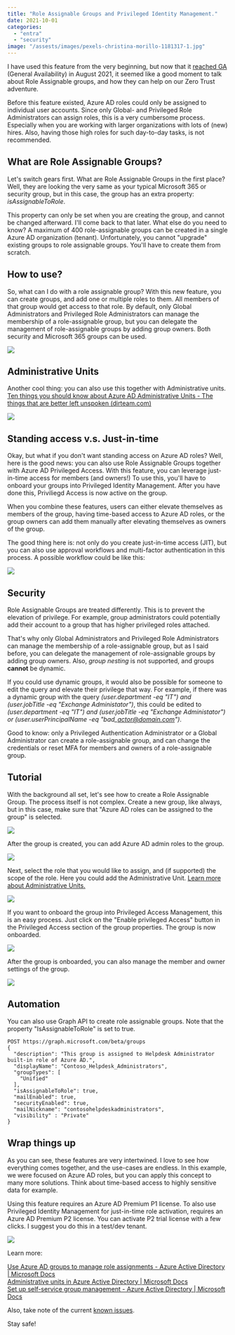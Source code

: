 ```yaml
---
title: "Role Assignable Groups and Privileged Identity Management."
date: 2021-10-01
categories: 
  - "entra"
  - "security"
image: "/assests/images/pexels-christina-morillo-1181317-1.jpg"
---
```


I have used this feature from the very beginning, but now that it [reached GA](https://docs.microsoft.com/en-us/azure/active-directory/fundamentals/whats-new#general-availability---assign-roles-to-azure-active-directory-ad-groups) (General Availability) in August 2021, it seemed like a good moment to talk about Role Assignable groups, and how they can help on our Zero Trust adventure.

Before this feature existed, Azure AD roles could only be assigned to individual user accounts. Since only Global- and Privileged Role Administrators can assign roles, this is a very cumbersome process. Especially when you are working with larger organizations with lots of (new) hires. Also, having those high roles for such day-to-day tasks, is not recommended.

## What are Role Assignable Groups?

Let's switch gears first. What are Role Assignable Groups in the first place? Well, they are looking the very same as your typical Microsoft 365 or security group, but in this case, the group has an extra property: _isAssignableToRole_.

This property can only be set when you are creating the group, and cannot be changed afterward. I'll come back to that later. What else do you need to know? A maximum of 400 role-assignable groups can be created in a single Azure AD organization (tenant). Unfortunately, you cannot "upgrade" existing groups to role assignable groups. You'll have to create them from scratch.

## How to use?

So, what can I do with a role assignable group? With this new feature, you can create groups, and add one or multiple roles to them. All members of that group would get access to that role. By default, only Global Administrators and Privileged Role Administrators can manage the membership of a role-assignable group, but you can delegate the management of role-assignable groups by adding group owners. Both security and Microsoft 365 groups can be used.

![](/assets/images/RAG1-1.png)

## Administrative Units

Another cool thing: you can also use this together with Administrative units. [Ten things you should know about Azure AD Administrative Units - The things that are better left unspoken (dirteam.com)](https://dirteam.com/sander/2020/10/07/ten-things-you-should-know-about-azure-ad-administrative-units/)

![](/assets/images/RAG-AU.png)

## Standing access v.s. Just-in-time

Okay, but what if you don't want standing access on Azure AD roles? Well, here is the good news: you can also use Role Assignable Groups together with Azure AD Privileged Access. With this feature, you can leverage just-in-time access for members (and owners!) To use this, you'll have to onboard your groups into Privileged Identity Management. After you have done this, Priviliegd Access is now active on the group.

When you combine these features, users can either elevate themselves as members of the group, having time-based access to Azure AD roles, or the group owners can add them manually after elevating themselves as owners of the group.

The good thing here is: not only do you create just-in-time access (JIT), but you can also use approval workflows and multi-factor authentication in this process. A possible workflow could be like this:

![](/assets/images/RAG-PIM-1.png)

## Security

Role Assignable Groups are treated differently. This is to prevent the elevation of privilege. For example, group administrators could potentially add their account to a group that has higher privileged roles attached.

That's why only Global Administrators and Privileged Role Administrators can manage the membership of a role-assignable group, but as I said before, you can delegate the management of role-assignable groups by adding group owners. Also, _group nesting_ is not supported, and groups **cannot** be dynamic.

If you could use dynamic groups, it would also be possible for someone to edit the query and elevate their privilege that way. For example, if there was a dynamic group with the query _(user.department -eq "IT") and (user.jobTitle -eq "Exchange Administator")_, this could be edited to _(user.department -eq "IT") and (user.jobTitle -eq "Exchange Administator") or (user.userPrincipalName -eq "bad\_actor@domain.com")_.

Good to know: only a Privileged Authentication Administrator or a Global Administrator can create a role-assignable group, and can change the credentials or reset MFA for members and owners of a role-assignable group.

## Tutorial

With the background all set, let's see how to create a Role Assignable Group. The process itself is not complex. Create a new group, like always, but in this case, make sure that "Azure AD roles can be assigned to the group" is selected.

![](/assets/images/image-1.png)

After the group is created, you can add Azure AD admin roles to the group.

![](/assets/images/image-2.png)

Next, select the role that you would like to assign, and (if supported) the scope of the role. Here you could add the Administrative Unit. [Learn more about Administrative Units.](https://docs.microsoft.com/en-us/azure/active-directory/roles/administrative-units)

![](/assets/images/image-3.png)

If you want to onboard the group into Privileged Access Management, this is an easy process. Just click on the "Enable privileged Access" button in the Privileged Access section of the group properties. The group is now onboarded.

![](/assets/images/image.png)

After the group is onboarded, you can also manage the member and owner settings of the group.

![](/assets/images/image-4.png)

## Automation

You can also use Graph API to create role assignable groups. Note that the property "IsAssignableToRole" is set to true.

```
POST https://graph.microsoft.com/beta/groups
{
  "description": "This group is assigned to Helpdesk Administrator built-in role of Azure AD.",
  "displayName": "Contoso_Helpdesk_Administrators",
  "groupTypes": [
    "Unified"
  ],
  "isAssignableToRole": true,
  "mailEnabled": true,
  "securityEnabled": true,
  "mailNickname": "contosohelpdeskadministrators",
  "visibility" : "Private"
}
```

## Wrap things up

As you can see, these features are very intertwined. I love to see how everything comes together, and the use-cases are endless. In this example, we were focused on Azure AD roles, but you can apply this concept to many more solutions. Think about time-based access to highly sensitive data for example.

Using this feature requires an Azure AD Premium P1 license. To also use Privileged Identity Management for just-in-time role activation, requires an Azure AD Premium P2 license. You can activate P2 trial license with a few clicks. I suggest you do this in a test/dev tenant.

![](/assets/images/image-5.png)

Learn more:

[Use Azure AD groups to manage role assignments - Azure Active Directory | Microsoft Docs](https://docs.microsoft.com/en-us/azure/active-directory/roles/groups-concept)  
[Administrative units in Azure Active Directory | Microsoft Docs](https://docs.microsoft.com/en-us/azure/active-directory/roles/administrative-units)  
[Set up self-service group management - Azure Active Directory | Microsoft Docs](https://docs.microsoft.com/en-us/azure/active-directory/enterprise-users/groups-self-service-management)

Also, take note of the current [known issues](https://docs.microsoft.com/en-us/azure/active-directory/roles/groups-concept#known-issues).

Stay safe!
